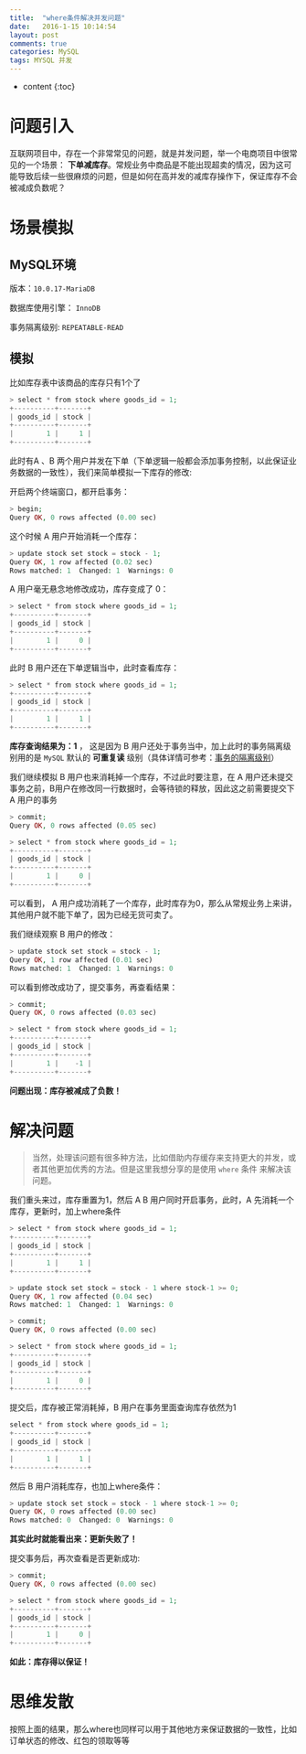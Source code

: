 ```yaml
---
title:  "where条件解决并发问题"
date:   2016-1-15 10:14:54
layout: post
comments: true
categories: MySQL
tags: MYSQL 并发
---
```


* content
{:toc}


# 问题引入

互联网项目中，存在一个非常常见的问题，就是并发问题，举一个电商项目中很常见的一个场景： **下单减库存**。常规业务中商品是不能出现超卖的情况，因为这可能导致后续一些很麻烦的问题，但是如何在高并发的减库存操作下，保证库存不会被减成负数呢？




# 场景模拟

## MySQL环境

版本：`10.0.17-MariaDB`

数据库使用引擎： `InnoDB`

事务隔离级别: `REPEATABLE-READ`


## 模拟


比如库存表中该商品的库存只有1个了

```php
> select * from stock where goods_id = 1;
+----------+-------+
| goods_id | stock |
+----------+-------+
|        1 |     1 |
+----------+-------+
```

此时有A 、B 两个用户并发在下单（下单逻辑一般都会添加事务控制，以此保证业务数据的一致性），我们来简单模拟一下库存的修改:


开启两个终端窗口，都开启事务：

```php
> begin;
Query OK, 0 rows affected (0.00 sec)
```

这个时候 A 用户开始消耗一个库存：

```php
> update stock set stock = stock - 1;
Query OK, 1 row affected (0.02 sec)
Rows matched: 1  Changed: 1  Warnings: 0
```

A 用户毫无悬念地修改成功，库存变成了 0：

```php
> select * from stock where goods_id = 1;
+----------+-------+
| goods_id | stock |
+----------+-------+
|        1 |     0 |
+----------+-------+
```

此时 B 用户还在下单逻辑当中，此时查看库存：

```php
> select * from stock where goods_id = 1;
+----------+-------+
| goods_id | stock |
+----------+-------+
|        1 |     1 |
+----------+-------+
```

**库存查询结果为：1** ， 这是因为 B 用户还处于事务当中，加上此时的事务隔离级别用的是 `MySQL` 默认的 **可重复读** 级别（具体详情可参考：[事务的隔离级别](http://note.youdao.com/noteshare?id=3d18618a4a6b821fffabb9fc06025ca0)）



我们继续模拟 B 用户也来消耗掉一个库存，不过此时要注意，在 A 用户还未提交事务之前，B用户在修改同一行数据时，会等待锁的释放，因此这之前需要提交下 A 用户的事务

```php
> commit;
Query OK, 0 rows affected (0.05 sec)

> select * from stock where goods_id = 1;
+----------+-------+
| goods_id | stock |
+----------+-------+
|        1 |     0 |
+----------+-------+
```

可以看到， A 用户成功消耗了一个库存，此时库存为0，那么从常规业务上来讲，其他用户就不能下单了，因为已经无货可卖了。

我们继续观察 B 用户的修改：

```php
> update stock set stock = stock - 1;
Query OK, 1 row affected (0.01 sec)
Rows matched: 1  Changed: 1  Warnings: 0
```

可以看到修改成功了，提交事务，再查看结果：

```php
> commit;
Query OK, 0 rows affected (0.03 sec)

> select * from stock where goods_id = 1;
+----------+-------+
| goods_id | stock |
+----------+-------+
|        1 |    -1 |
+----------+-------+
```

**问题出现：库存被减成了负数！**


# 解决问题

> 当然，处理该问题有很多种方法，比如借助内存缓存来支持更大的并发，或者其他更加优秀的方法。但是这里我想分享的是使用 `where` 条件 来解决该问题。

我们重头来过，库存重置为1，然后 A B 用户同时开启事务，此时，A 先消耗一个库存，更新时，加上where条件

```php
> select * from stock where goods_id = 1;
+----------+-------+
| goods_id | stock |
+----------+-------+
|        1 |     1 |
+----------+-------+

> update stock set stock = stock - 1 where stock-1 >= 0;
Query OK, 1 row affected (0.04 sec)
Rows matched: 1  Changed: 1  Warnings: 0

> commit;
Query OK, 0 rows affected (0.00 sec)

> select * from stock where goods_id = 1;
+----------+-------+
| goods_id | stock |
+----------+-------+
|        1 |     0 |
+----------+-------+
```

提交后，库存被正常消耗掉，B 用户在事务里面查询库存依然为1

```php
select * from stock where goods_id = 1;
+----------+-------+
| goods_id | stock |
+----------+-------+
|        1 |     1 |
+----------+-------+
```

然后 B 用户消耗库存，也加上where条件：

```php
> update stock set stock = stock - 1 where stock-1 >= 0;
Query OK, 0 rows affected (0.00 sec)
Rows matched: 0  Changed: 0  Warnings: 0
```

**其实此时就能看出来：更新失败了！**

提交事务后，再次查看是否更新成功:

```php
> commit;
Query OK, 0 rows affected (0.00 sec)

> select * from stock where goods_id = 1;
+----------+-------+
| goods_id | stock |
+----------+-------+
|        1 |     0 |
+----------+-------+
```

**如此：库存得以保证！**



# 思维发散

按照上面的结果，那么where也同样可以用于其他地方来保证数据的一致性，比如订单状态的修改、红包的领取等等
